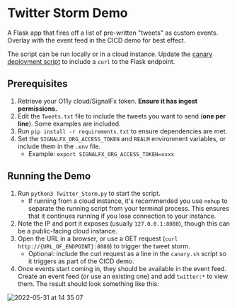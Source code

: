 # Twitter Storm Demo

A Flask app that fires off a list of pre-written "tweets" as custom events. Overlay with the event feed in the CICD demo for best effect.

The script can be run locally or in a cloud instance. Update the [canary deployment script](https://cd.splunkdev.com/observability-sales-engineering/field-demos/-/blob/main/CICD%20Automation%20Demo/Readme.md) to include a `curl` to the Flask endpoint.

## Prerequisites

1. Retrieve your O11y cloud/SignalFx token. **Ensure it has ingest permissions.**
2. Edit the `Tweets.txt` file to include the tweets you want to send (**one per line**). Some examples are included.
3. Run `pip install -r requirements.txt` to ensure dependencies are met.
4. Set the `SIGNALFX_ORG_ACCESS_TOKEN` and `REALM` environment variables, or include them in the `.env` file.
    - Example: `export SIGNALFX_ORG_ACCESS_TOKEN=xxxx`

## Running the Demo

1. Run `python3 Twitter_Storm.py` to start the script.
   - If running from a cloud instance, it's recommended you use `nohup` to separate the running script from your terminal process. This ensures that it continues running if you lose connection to your instance.
2. Note the IP and port it exposes (usually `127.0.0.1:8080`), though this can be a public-facing cloud instance.
3. Open the URL in a browser, or use a GET request (`curl http://{URL_OF_ENDPOINT}:8080`) to trigger the tweet storm.
   - Optional: include the curl request as a line in the `canary.sh` script so it triggers as part of the CICD demo.
4. Once events start coming in, they should be available in the event feed. Create an event feed (or use an existing one) and add `twitter:*` to view them. The result should look something like this:

![2022-05-31 at 14 35 07](https://user-images.githubusercontent.com/9903403/171260099-9f698767-6170-46c8-a0c0-0d912ff1484a.png)
